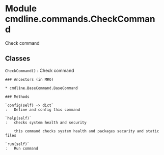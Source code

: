 Module cmdline.commands.CheckCommand
====================================
Check command

Classes
-------

`CheckCommand()`
:   Check command

    ### Ancestors (in MRO)

    * cmdline.BaseCommand.BaseCommand

    ### Methods

    `config(self) ‑> dict`
    :   Define and config this command

    `help(self)`
    :   checks system health and security
        
        this command checks system health and packages security and static files

    `run(self)`
    :   Run command
